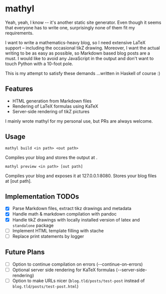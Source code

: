 # mathyl

Yeah, yeah, I know -- it's another static site generator. Even though it seems that everyone has to write one, surprisingly none of them fit my requirements.

I want to write a mathematics-heavy blog, so I need extensive LaTeX support &ndash; including the occasional tikZ drawing. Moreover, I want the actual writing to be as easy as possible, so Markdown based blog posts are a must. I would like to avoid any JavaScript in the output and don't want to touch Python with a 10-foot pole. 

This is my attempt to satisfy these demands ...written in Haskell of course :)

## Features
- HTML generation from Markdown files 
- Rendering of LaTeX formulas using KaTeX
- Server-side rendering of tikZ pictures 

I mainly wrote mathyl for my personal use, but PRs are always welcome.

## Usage

```
mathyl build <in path> <out path>
```
Compiles your blog and stores the output at <out path>.

```
mathyl preview <in path> [out path]
```
Compiles your blog and exposes it at 127.0.0.1:8080. Stores your blog files at [out path]. 

## Implementation TODOs

* [x] Parse Markdown files, extract tikz drawings and metadata
* [x] Handle math & markdown compilation with pandoc
* [x] Handle tikZ drawings with locally installed version of latex and `standalone` package
* [ ] Implement HTML template filling with stache
* [ ] Replace print statements by logger

## Future Plans
* [ ] Option to continue compilation on errors (--continue-on-errors)
* [ ] Optional server side rendering for KaTeX formulas (--server-side-rendering)
* [ ] Option to make URLs nicer (`blog.tld/posts/test-post` instead of `blog.tld/posts/test-post.html`)
